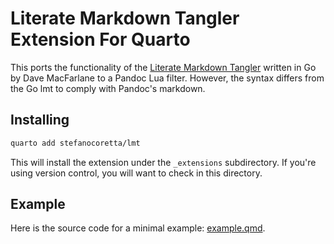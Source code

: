 # Literate Markdown Tangler Extension For Quarto

This ports the functionality of the [Literate Markdown Tangler](https://github.com/driusan/lmt) written in Go by Dave MacFarlane to a Pandoc Lua filter. However, the syntax differs from the Go lmt to comply with Pandoc's markdown.

## Installing

```bash
quarto add stefanocoretta/lmt
```

This will install the extension under the `_extensions` subdirectory.
If you're using version control, you will want to check in this directory.

## Example

Here is the source code for a minimal example: [example.qmd](example.qmd).

